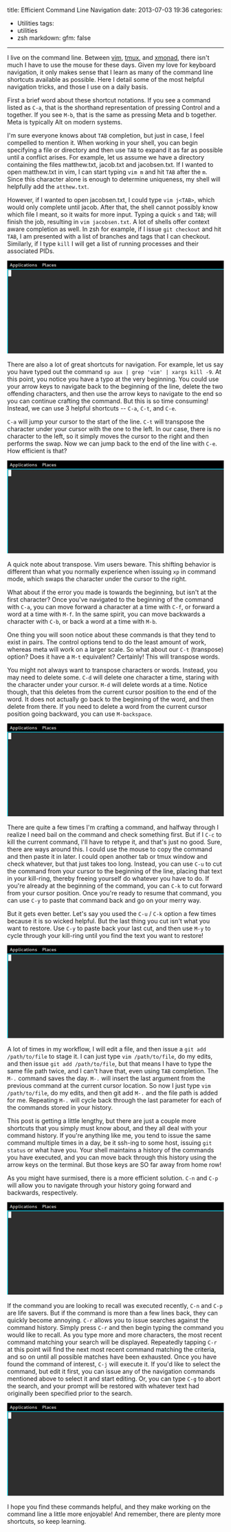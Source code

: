 title: Efficient Command Line Navigation
date: 2013-07-03 19:36
categories:
  - Utilities
tags:
  - utilities
  - zsh
markdown:
    gfm: false
---

I live on the command line. Between [vim](http://www.vim.org/),
[tmux](http://tmux.sourceforge.net/), and [xmonad](http://xmonad.org/), there
isn't much I have to use the mouse for these days. Given my love for keyboard
navigation, it only makes sense that I learn as many of the command line
shortcuts available as possible. Here I detail some of the most helpful
navigation tricks, and those I use on a daily basis.<!-- more -->

First a brief word about these shortcut notations. If you see a command listed
as `C-a`, that is the shorthand representation of pressing Control and a
together. If you see `M-b`, that is the same as pressing Meta and b
together. Meta is typically Alt on modern systems.

I'm sure everyone knows about `TAB` completion, but just in case, I feel
compelled to mention it. When working in your shell, you can begin specifying a
file or directory and then use `TAB` to expand it as far as possible until a
conflict arises. For example, let us assume we have a directory containing the
files matthew.txt, jacob.txt and jacobsen.txt. If I wanted to open matthew.txt
in vim, I can start typing `vim m` and hit `TAB` after the `m`. Since this
character alone is enough to determine uniqueness, my shell will helpfully add
the `atthew.txt`.

However, if I wanted to open jacobsen.txt, I could type `vim j<TAB>`, which
would only complete until jacob. After that, the shell cannot possibly know
which file I meant, so it waits for more input. Typing a quick `s` and `TAB`;
will finish the job, resulting in `vim jacobsen.txt`. A lot of shells offer
context aware completion as well. In zsh for example, if I issue `git checkout`
and hit `TAB`, I am presented with a list of branches and tags that I can
checkout. Similarly, if I type `kill` I will get a list of running processes
and their associated PIDs.

![Tab completion](/images/posts/efficient-command-line-navigation/tab-completion.gif)

There are also a lot of great shortcuts for navigation. For example, let us say
you have typed out the command `sp aux | grep 'vim' | xargs kill -9`. At this
point, you notice you have a typo at the very beginning. You could use your
arrow keys to navigate back to the beginning of the line, delete the two
offending characters, and then use the arrow keys to navigate to the end so you
can continue crafting the command. But this is so time consuming! Instead, we
can use 3 helpful shortcuts -- `C-a`, `C-t`, and `C-e`.

`C-a` will jump your cursor to the start of the line. `C-t` will transpose the
character under your cursor with the one to the left. In our case, there is no
character to the left, so it simply moves the cursor to the right and then
performs the swap. Now we can jump back to the end of the line with `C-e`. How
efficient is that?

![Home, Transpose and End](/images/posts/efficient-command-line-navigation/home-transpose-end.gif)

A quick note about transpose. Vim users beware. This shifting behavior is
different than what you normally experience when issuing `xp` in command mode,
which swaps the character under the cursor to the right.

What about if the error you made is towards the beginning, but isn't at the
first character? Once you've navigated to the beginning of the command with
`C-a`, you can move forward a character at a time with `C-f`, or forward a word
at a time with `M-f`. In the same spirit, you can move backwards a character
with `C-b`, or back a word at a time with `M-b`.

One thing you will soon notice about these commands is that they tend to exist
in pairs. The control options tend to do the least amount of work, whereas meta
will work on a larger scale. So what about our `C-t` (transpose) option? Does
it have a `M-t` equivalent? Certainly! This will transpose words.

You might not always want to transpose characters or words. Instead, you may
need to delete some. `C-d` will delete one character a time, staring with the
character under your cursor. `M-d` will delete words at a time. Notice though,
that this deletes from the current cursor position to the end of the word. It
does not actually go back to the beginning of the word, and then delete from
there. If you need to delete a word from the current cursor position going
backward, you can use `M-backspace`.

![Move, Delete and Transpose](/images/posts/efficient-command-line-navigation/move-delete-transpose.gif)

There are quite a few times I'm crafting a command, and halfway through I
realize I need bail on the command and check something first. But if I `C-c` to
kill the current command, I'll have to retype it, and that's just no
good. Sure, there are ways around this. I could use the mouse to copy the
command and then paste it in later. I could open another tab or tmux window and
check whatever, but that just takes too long. Instead, you can use `C-u` to cut
the command from your cursor to the beginning of the line, placing that text in
your kill-ring, thereby freeing yourself do whatever you have to do. If you're
already at the beginning of the command, you can `C-k` to cut forward from your
cursor position. Once you're ready to resume that command, you can use `C-y` to
paste that command back and go on your merry way.

But it gets even better. Let's say you used the `C-u` / `C-k` option a few
times because it is so wicked helpful. But the last thing you cut isn't what
you want to restore. Use `C-y` to paste back your last cut, and then use `M-y`
to cycle through your kill-ring until you find the text you want to restore!

![Kill Ring](/images/posts/efficient-command-line-navigation/kill-ring.gif)

A lot of times in my workflow, I will edit a file, and then issue a `git add
/path/to/file` to stage it. I can just type `vim /path/to/file`, do my edits,
and then issue `git add /path/to/file`, but that means I have to type the same
file path twice, and I can't have that, even using `TAB` completion. The `M-.`
command saves the day. `M-.` will insert the last argument from the previous
command at the current cursor location. So now I just type `vim /path/to/file`,
do my edits, and then git add `M-.` and the file path is added for
me. Repeating `M-.` will cycle back through the last parameter for each of the
commands stored in your history.

This post is getting a little lengthy, but there are just a couple more
shortcuts that you simply must know about, and they all deal with your command
history. If you're anything like me, you tend to issue the same command
multiple times in a day, be it ssh-ing to some host, issuing `git status` or
what have you. Your shell maintains a history of the commands you have
executed, and you can move back through this history using the arrow keys on
the terminal. But those keys are SO far away from home row!

As you might have surmised, there is a more efficient solution. `C-n` and `C-p`
will allow you to navigate through your history going forward and backwards,
respectively.

![Ctrl N Navigation](/images/posts/efficient-command-line-navigation/ctrl-n-navigation.gif)

If the command you are looking to recall was executed recently, `C-n` and `C-p`
are life savers. But if the command is more than a few lines back, they can
quickly become annoying. `C-r` allows you to issue searches against the command
history. Simply press `C-r` and then begin typing the command you would like to
recall. As you type more and more characters, the most recent command matching
your search will be displayed. Repeatedly tapping `C-r` at this point will find
the next most recent command matching the criteria, and so on until all
possible matches have been exhausted. Once you have found the command of
interest, `C-j` will execute it. If you'd like to select the command, but edit
it first, you can issue any of the navigation commands mentioned above to
select it and start editing. Or, you can type `C-g` to abort the search, and
your prompt will be restored with whatever text had originally been specified
prior to the search.

![Reverse Search](/images/posts/efficient-command-line-navigation/reverse-search.gif)

I hope you find these commands helpful, and they make working on the command
line a little more enjoyable!  And remember, there are plenty more shortcuts,
so keep learning.
